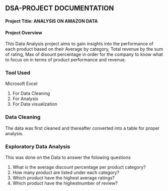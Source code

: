 ## DSA-PROJECT DOCUMENTATION
#### Project Title: ANALYSIS ON AMAZON DATA
#### Project Overview
This Data Analysis project aims to gain insights into the performance of each product based on their Average  by category, Total revenue by the sum of rating, Max of disount percentage in order for the company to know what to focus on in terms of product performance and revenue.
### Tool Used
Microsoft Excel
1. For Data Cleaning
2. For Analysis
3. For Data visualization
### Data  Cleaning
The data was first cleaned and thereafter converted into a table for proper analysis.
###  Exploratory Data Analysis
 This was done on the Data to answer the folowing questions
  1. What is the average discount percentage per product category?
  2. How many product are  listed  under each category?
  3. Which product have the highest average ratings?
  4. Which product have the highestnumber of review?




